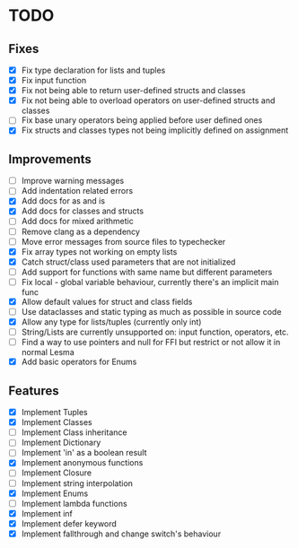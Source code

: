 # TODO

## Fixes
- [x] Fix type declaration for lists and tuples
- [x] Fix input function
- [x] Fix not being able to return user-defined structs and classes
- [x] Fix not being able to overload operators on user-defined structs and classes
- [ ] Fix base unary operators being applied before user defined ones
- [x] Fix structs and classes types not being implicitly defined on assignment

## Improvements
- [ ] Improve warning messages
- [ ] Add indentation related errors
- [x] Add docs for as and is
- [x] Add docs for classes and structs
- [ ] Add docs for mixed arithmetic
- [ ] Remove clang as a dependency
- [ ] Move error messages from source files to typechecker
- [x] Fix array types not working on empty lists
- [x] Catch struct/class used parameters that are not initialized
- [ ] Add support for functions with same name but different parameters
- [ ] Fix local - global variable behaviour, currently there's an implicit main func
- [x] Allow default values for struct and class fields
- [ ] Use dataclasses and static typing as much as possible in source code
- [x] Allow any type for lists/tuples (currently only int)
- [ ] String/Lists are currently unsupported on: input function, operators, etc.
- [ ] Find a way to use pointers and null for FFI but restrict or not allow it in normal Lesma
- [x] Add basic operators for Enums

## Features
- [x] Implement Tuples
- [x] Implement Classes
- [ ] Implement Class inheritance
- [ ] Implement Dictionary
- [ ] Implement 'in' as a boolean result
- [x] Implement anonymous functions
- [ ] Implement Closure
- [ ] Implement string interpolation
- [x] Implement Enums
- [ ] Implement lambda functions
- [x] Implement inf
- [x] Implement defer keyword
- [x] Implement fallthrough and change switch's behaviour